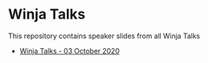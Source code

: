 # Winja Talks

This repository contains speaker slides from all Winja Talks

* [Winja Talks - 03 October 2020](03-Oct-2020/README.md)
